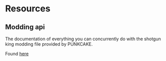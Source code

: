 # Resources

## Modding api 

The documentation of everything you can concurrently do with the shotgun king modding file provided by PUNKCAKE.

Found [here](https://microbullet.github.io/documentation)
